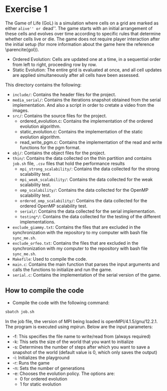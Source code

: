 # Exercise 1

The Game of Life (GoL) is a simulation where cells on a grid are marked as either ``alive'' or ``dead''. The game starts with an initial arrangement of these cells and evolves over time according to specific rules that determine whether cells live or die. The game does not require player interaction after the initial setup (for more information about the game here the reference \parencite{gol}). 

- Ordered Evolution: Cells are updated one at a time, in a sequential order from left to right, proceeding row by row.
- Static Evolution: The entire grid is evaluated at once, and all cell updates are applied simultaneously after all cells have been assessed.

This directory contains the following:

- `include/`: Contains the header files for the project.
- `media_serial/`: Contains the iterations snapshot obtained from the serial implementation. And also a script in order to cretate a video from the images.
- `src/`: Contains the source files for the project.
  - ordered_evolution.c: Contains the implementation of the ordered evolution algorithm.
  - static_evolution.c: Contains the implementation of the static evolution algorithm.
  - read_write_pgm.c: Contains the implementation of the read and write functions for the pgm format.
- `obj/`: Contains the object files for the project.
- `thin/`: Contains the data collected on the thin partition and contains `job.sh` file, `.csv` files that hold the performance results
  - `mpi_strong_scalability/`: Contains the data collected for the strong scalability test.
  - `mpi_weak_scalability/`: Contains the data collected for the weak scalability test.
  - `omp_scalability/`: Contains the data collected for the OpenMP scalability test.
  - `ordered_omp_scalability/`: Contains the data collected for the ordered OpenMP scalability test.
  - `serial/`: Contains the data collected for the serial implementation.
  - `testing*/`: Contains the data collected for the testing of the different implementations.
- `exclude_giammy.txt`: Contains the files that are excluded in the synchronization with the repository to my computer with bash file `sync_me.sh`.
- `exclude_orfeo.txt`: Contains the files that are excluded in the synchronization with my computer to the repository with bash file `sync_me.sh`.
- `Makefile`: Used to compile the code.
- `main.c`: Contains the main function that parses the input arguments and calls the functions to initialize and run the game.
- `serial.c`: Contains the implementation of the serial version of the game.
  

## How to compile the code

- Compile the code with the following command:
```sh
sbatch job.sh
```
In the job file, the version of MPI being loaded is openMPI/4.1.5/gnu/12.2.1. The program is executed using mpirun. Below are the input parameters:

- -f: This specifies the file name to write/read from (always required)
- -k: This sets the size of the world that you want to initialize
- -s: Determines the number of steps after which you want to save a snapshot of the world (default value is 0, which only saves the output)
- -i: Initializes the playground
- -r: Runs the game
- -n: Sets the number of generations
- -e: Chooses the evolution policy. The options are:
    - 0 for ordered evolution
    - 1 for static evolution
